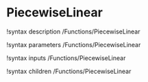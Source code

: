 <!-- MOOSE Documentation Stub: Remove this when content is added. -->

# PiecewiseLinear
!syntax description /Functions/PiecewiseLinear

!syntax parameters /Functions/PiecewiseLinear

!syntax inputs /Functions/PiecewiseLinear

!syntax children /Functions/PiecewiseLinear
